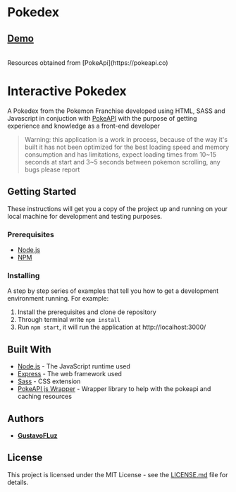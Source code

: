 # Pokedex
## [Demo](https://pokedex-gustavol.cyclic.app)
<br>
Resources obtained from [PokeApi](https://pokeapi.co)

# Interactive Pokedex

A Pokedex from the Pokemon Franchise developed using HTML, SASS and Javascript in conjuction with [PokeAPI](https://pokeapi.co) with the purpose of getting experience and knowledge as a front-end developer

> Warning: this application is a work in process, because of the way it's built it has not been optimized for the best loading speed and memory consumption and has limitations, expect loading times from 10\~15 seconds at start and 3\~5 seconds between pokemon scrolling, any bugs please report

## Getting Started

These instructions will get you a copy of the project up and running on your local machine for development and testing purposes. 
### Prerequisites

- [Node.js](https://nodejs.org/)
- [NPM](https://www.npmjs.com)

### Installing

A step by step series of examples that tell you how to get a development environment running. For example:

1. Install the prerequisites and clone de repository
2. Through terminal write `npm install`
3. Run `npm start`, it will run the application at http://localhost:3000/


## Built With

- [Node.js](https://nodejs.org/) - The JavaScript runtime used
- [Express](https://expressjs.com/) - The web framework used
- [Sass](https://sass-lang.com) - CSS extension
- [PokeAPI js Wrapper](https://github.com/PokeAPI/pokeapi-js-wrapper) - Wrapper library to help with the pokeapi and caching resources

## Authors

- **[GustavoFLuz](https://github.com/GustavoFLuz)**

## License

This project is licensed under the MIT License - see the [LICENSE.md](LICENSE.md) file for details.

